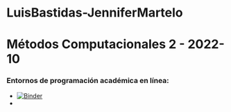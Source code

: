 # LuisBastidas-JenniferMartelo
# Métodos Computacionales 2 - 2022-10

### Entornos de programación académica en línea:
* [![Binder](https://mybinder.org/badge_logo.svg)](https://mybinder.org/v2/gh/lbastidash/LuisBastidas-JenniferMartelo/main)
* 
